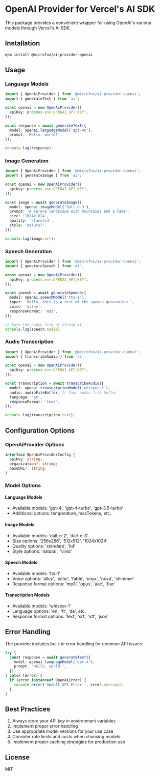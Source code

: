 # OpenAI Provider for Vercel's AI SDK

This package provides a convenient wrapper for using OpenAI's various models through Vercel's AI SDK.

## Installation

```bash
npm install @microfox/ai-provider-openai
```

## Usage

### Language Models

```typescript
import { OpenAiProvider } from '@microfox/ai-provider-openai';
import { generateText } from 'ai';

const openai = new OpenAiProvider({
  apiKey: process.env.OPENAI_API_KEY!,
});

const response = await generateText({
  model: openai.languageModel('gpt-4o'),
  prompt: 'Hello, world!',
});

console.log(response);
```

### Image Generation

```typescript
import { OpenAiProvider } from '@microfox/ai-provider-openai';
import { generateImage } from 'ai';

const openai = new OpenAiProvider({
  apiKey: process.env.OPENAI_API_KEY!,
});

const image = await generateImage({
  model: openai.imageModel('dall-e-3'),
  prompt: 'A serene landscape with mountains and a lake',
  size: '1024x1024',
  quality: 'standard',
  style: 'natural',
});

console.log(image.url);
```

### Speech Generation

```typescript
import { OpenAiProvider } from '@microfox/ai-provider-openai';
import { generateSpeech } from 'ai';

const openai = new OpenAiProvider({
  apiKey: process.env.OPENAI_API_KEY!,
});

const speech = await generateSpeech({
  model: openai.speechModel('tts-1'),
  input: 'Hello, this is a test of the speech generation.',
  voice: 'alloy',
  responseFormat: 'mp3',
});

// Save the audio file or stream it
console.log(speech.audio);
```

### Audio Transcription

```typescript
import { OpenAiProvider } from '@microfox/ai-provider-openai';
import { transcribeAudio } from 'ai';

const openai = new OpenAiProvider({
  apiKey: process.env.OPENAI_API_KEY!,
});

const transcription = await transcribeAudio({
  model: openai.transcriptionModel('whisper-1'),
  audio: audioFileBuffer, // Your audio file buffer
  language: 'en',
  responseFormat: 'text',
});

console.log(transcription.text);
```

## Configuration Options

### OpenAiProvider Options

```typescript
interface OpenAiProviderConfig {
  apiKey: string;
  organization?: string;
  baseURL?: string;
}
```

### Model Options

#### Language Models

- Available models: 'gpt-4', 'gpt-4-turbo', 'gpt-3.5-turbo'
- Additional options: temperature, maxTokens, etc.

#### Image Models

- Available models: 'dall-e-2', 'dall-e-3'
- Size options: '256x256', '512x512', '1024x1024'
- Quality options: 'standard', 'hd'
- Style options: 'natural', 'vivid'

#### Speech Models

- Available models: 'tts-1'
- Voice options: 'alloy', 'echo', 'fable', 'onyx', 'nova', 'shimmer'
- Response format options: 'mp3', 'opus', 'aac', 'flac'

#### Transcription Models

- Available models: 'whisper-1'
- Language options: 'en', 'fr', 'de', etc.
- Response format options: 'text', 'srt', 'vtt', 'json'

## Error Handling

The provider includes built-in error handling for common API issues:

```typescript
try {
  const response = await generateText({
    model: openai.languageModel('gpt-4'),
    prompt: 'Hello, world!',
  });
} catch (error) {
  if (error instanceof OpenAiError) {
    console.error('OpenAI API Error:', error.message);
  }
}
```

## Best Practices

1. Always store your API key in environment variables
2. Implement proper error handling
3. Use appropriate model versions for your use case
4. Consider rate limits and costs when choosing models
5. Implement proper caching strategies for production use

## License

MIT
